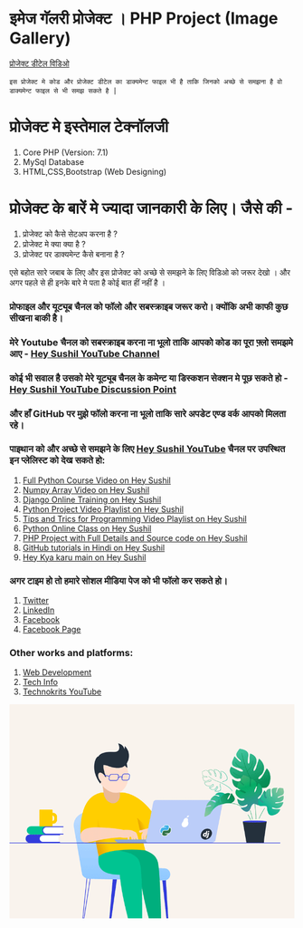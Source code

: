 # इमेज गॅलरी प्रोजेक्ट । PHP Project (Image Gallery)


[प्रोजेक्ट डीटेल विडिओ ](https://www.youtube.com/watch?v=aMVVRYaT_NA)

    इस प्रोजेक्ट मे कोड और प्रोजेक्ट डीटेल का डाक्यमेन्ट फाइल भी है ताकि जिनको अच्छे से समझना है वो डाक्यमेन्ट फाइल से भी समझ सकते है |

# प्रोजेक्ट मे इस्तेमाल टेक्नॉलजी 

1. Core PHP (Version: 7.1)
2. MySql Database
3. HTML,CSS,Bootstrap (Web Designing)

# प्रोजेक्ट के बारें मे ज्यादा जानकारी के लिए। जैसे की  -

1. प्रोजेक्ट को कैसे सेटअप करना है ?
2. प्रोजेक्ट मे क्या क्या है ?
3. प्रोजेक्ट पर डाक्यमेन्ट कैसे बनाना है ?

एसे बहोत सारे जबाब के लिए और इस प्रोजेक्ट को अच्छे से समझने के लिए विडिओ को जरूर देखो । 
और अगर पहले से ही इनके बारे मे पता है कोई बात हीं नहीं है । 


### प्रोफाइल और यूट्यूब चैनल को फॉलो और सबस्क्राइब जरूर करो। क्योंकि अभी काफी कुछ सीखना बाकी है। 

### मेरे Youtube चैनल को सबस्क्राइब करना ना भूलो ताकि आपको कोड का पूरा फ़्लो समझमे आए - [Hey Sushil YouTube Channel](https://www.youtube.com/channel/UCphs2JfmIClR62wbyf76HDg)

### कोई भी सवाल है उसको मेरे यूट्यूब चैनल के कमेन्ट या डिस्कशन सेक्शन मे पूछ सकते हो - [Hey Sushil YouTube Discussion Point](https://www.youtube.com/channel/UCphs2JfmIClR62wbyf76HDg/discussion)

### और हाँ GitHub पर मुझे फॉलो करना ना भूलो ताकि सारे अपडेट एण्ड वर्क आपको मिलता रहे। 

### पाइथान को और अच्छे से समझने के लिए [Hey Sushil YouTube](https://www.youtube.com/channel/UCphs2JfmIClR62wbyf76HDg) चैनल पर उपस्थित इन प्लेलिस्ट को देख सकते हो:

1. [Full Python Course Video on Hey Sushil](https://www.youtube.com/playlist?list=PLK6wiPavf7QikS9PMYrGZXz1HlE1KZLD3)
1. [Numpy Array Video on Hey Sushil](https://www.youtube.com/playlist?list=PLK6wiPavf7QhptzzEb7ZuSoF7mPrT_m1a)
1. [Django Online Training on Hey Sushil](https://www.youtube.com/playlist?list=PLK6wiPavf7QjH9JNIYr18E2YgQxoFewL6)
1. [Python Project Video Playlist on Hey Sushil](https://www.youtube.com/playlist?list=PLK6wiPavf7Qj-NLJhbkxw9QfonweHafcN)
1. [Tips and Trics for Programming Video Playlist on Hey Sushil](https://www.youtube.com/playlist?list=PLK6wiPavf7QiVLYXrC2TW_fdcZp57MgMB)
1. [Python Online Class on Hey Sushil](https://www.youtube.com/playlist?list=PLK6wiPavf7QgnXqPf9jBEVr1iNUxiVoHG)
1. [PHP Project with Full Details and Source code on Hey Sushil](https://www.youtube.com/playlist?list=PLK6wiPavf7QiEj6IPc3lkjz1wR4w9RM6B)
1. [GitHub tutorials in Hindi on Hey Sushil](https://www.youtube.com/playlist?list=PLK6wiPavf7Qjydpc5v-hdIoqCx2V19pHP)
1. [Hey Kya karu main on Hey Sushil](https://www.youtube.com/playlist?list=PLK6wiPavf7QhMIbSQH56_qgtMvl30TSmj)

### अगर टाइम हो तो हमारे सोशल मीडिया पेज को भी फॉलो कर सकते हो। 

1. [Twitter](http://twitter.com/heysushil)
1. [LinkedIn](https://www.linkedin.com/in/heysushil/)
1. [Facebook](https://www.facebook.com/heysusheel)
1. [Facebook Page](https://www.facebook.com/iheysushil/)

### Other works and platforms:

1. [Web Development](http://development.technokrits.com/)
1. [Tech Info](http://technokrits.com/)
1. [Technokrits YouTube](https://www.youtube.com/channel/UCiLCHj9Fw9iCS20mrvYgEKQ)

![hey kya karu python training](https://github.com/heysushil/python_basic_and_advance_with_excercise/blob/master/other/python-training-with-example.gif)
